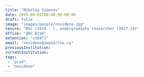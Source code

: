 ```yaml
---
title: "Nikolay Videnov"
date: 2019-09-01T00:00:00-00:00
draft: false
image: "images/people/nnvideno.jpg"
tenure: "MSc (2019 - ), undergraduate researcher (2017-19)"
office: "QNC B216"
extention: "x36471"
email: "nnvideno@uwaterloo.ca"
previousInstitution: 
currentInstitution: 
tags:
 - "grad"
 - "nnvideno"
---
```


